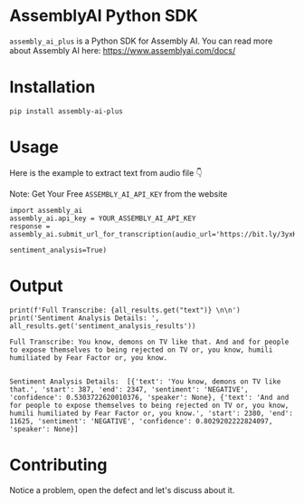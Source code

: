 # AssemblyAI Python SDK

`assembly_ai_plus` is a Python SDK for Assembly AI. You can read more about Assembly AI here: https://www.assemblyai.com/docs/ 

# Installation 

`pip install assembly-ai-plus`

# Usage

Here is the example to extract text from audio file 👇

Note: Get Your Free `ASSEMBLY_AI_API_KEY` from the website

```
import assembly_ai
assembly_ai.api_key = YOUR_ASSEMBLY_AI_API_KEY
response = assembly_ai.submit_url_for_transcription(audio_url='https://bit.ly/3yxKEIY', 
                                                    sentiment_analysis=True)
```

# Output

```
print(f'Full Transcribe: {all_results.get("text")} \n\n')
print('Sentiment Analysis Details: ', all_results.get('sentiment_analysis_results'))

Full Transcribe: You know, demons on TV like that. And and for people to expose themselves to being rejected on TV or, you know, humili humiliated by Fear Factor or, you know. 


Sentiment Analysis Details:  [{'text': 'You know, demons on TV like that.', 'start': 387, 'end': 2347, 'sentiment': 'NEGATIVE', 'confidence': 0.5303722620010376, 'speaker': None}, {'text': 'And and for people to expose themselves to being rejected on TV or, you know, humili humiliated by Fear Factor or, you know.', 'start': 2380, 'end': 11625, 'sentiment': 'NEGATIVE', 'confidence': 0.8029202222824097, 'speaker': None}]
```

# Contributing
Notice a problem, open the defect and let's discuss about it. 
                                    
